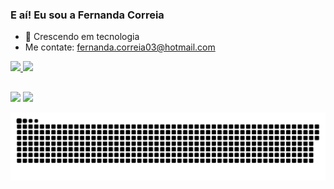 ### E aí! Eu sou a Fernanda Correia

- 🌱 Crescendo em tecnologia
- Me contate: fernanda.correia03@hotmail.com

 <div>
  <a href="https://github.com/Fe-r-nanda">
  <img height="160em" src="https://github-readme-stats.vercel.app/api?username=Fe-r-nanda&show_icons=true&theme=dracula&include_all_commits=true&count_private=true"/>
  <img height="130em" src="https://github-readme-stats.vercel.app/api/top-langs/?username=Fe-r-nanda&layout=compact&langs_count=7&theme=dracula"/>
</div>

  ##
  
  <div>
  <a href="https://instagram.com/_fecorreiaa" target="_blank"><img src="https://img.shields.io/badge/-Instagram-%23E4405F?style=for-the-badge&logo=instagram&logoColor=white" target="_blank"></a>
  <a href="https://linkedin.com/in/fernanda-correia-a7b964172" target="_blank"><img src="https://img.shields.io/badge/-LinkedIn-%230077B5?style=for-the-badge&logo=linkedin&logoColor=white" target="_blank"></a> 
  <div>  
    
    
 ![Snake animation](https://github.com/Fe-r-nanda/Fe-r-nanda/blob/output/github-contribution-grid-snake.svg)
